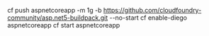 cf push aspnetcoreapp -m 1g -b https://github.com/cloudfoundry-community/asp.net5-buildpack.git --no-start
cf enable-diego aspnetcoreapp
cf start aspnetcoreapp